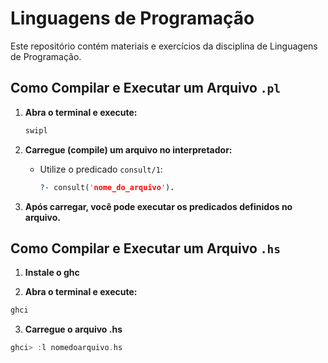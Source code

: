# Linguagens de Programação

Este repositório contém materiais e exercícios da disciplina de Linguagens de Programação.

## Como Compilar e Executar um Arquivo `.pl`

1. **Abra o terminal e execute:**
   ```bash
   swipl
   ```

2. **Carregue (compile) um arquivo no interpretador:**
   - Utilize o predicado `consult/1`:
     ```prolog
     ?- consult('nome_do_arquivo').
     ```

3. **Após carregar, você pode executar os predicados definidos no arquivo.**

## Como Compilar e Executar um Arquivo `.hs`

1. **Instale o ghc**

2. **Abra o terminal e execute:**
```bash
ghci
```

3. **Carregue o arquivo .hs**
```haskell
ghci> :l nomedoarquivo.hs
```

